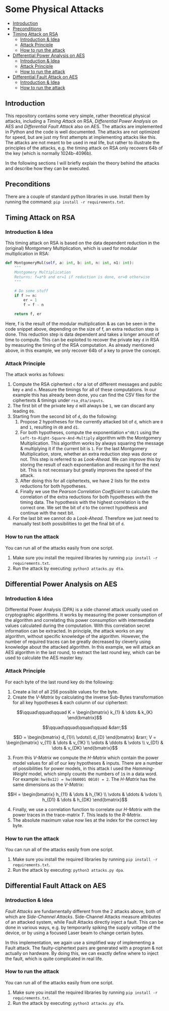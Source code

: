 # Some Physical Attacks

- [Introduction](#introduction)
- [Preconditions](#preconditions)
- [Timing Attack on RSA](#timing-attack-on-rsa)
  - [Introduction \& Idea](#introduction--idea)
  - [Attack Principle](#attack-principle)
  - [How to run the attack](#how-to-run-the-attack)
- [Differential Power Analysis on AES](#differential-power-analysis-on-aes)
  - [Introduction \& Idea](#introduction--idea-1)
  - [Attack Principle](#attack-principle-1)
  - [How to run the attack](#how-to-run-the-attack-1)
- [Differential Fault Attack on AES](#differential-fault-attack-on-aes)
  - [Introduction \& Idea](#introduction--idea-2)
  - [How to run the attack](#how-to-run-the-attack-2)

## Introduction
This repository contains some very simple, rather theoretical physical attacks, including a *Timing Attack* on RSA, *Differential Power Analysis* on AES and *Differential Fault Attack* also on AES. The attacks are implemented in Python and the code is well documented. The attacks are not optimized for speed, but are just my first attempts at implementing attacks like this. The attacks are not meant to be used in real life, but rather to illustrate the principles of the attacks, e.g. the timing attack on RSA only recovers 64b of the key (which is normally 1024b-4096b).

In the following sections I will briefly explain the theory behind the attacks and describe how they can be executed.

## Preconditions
There are a couple of standard python libraries in use. Install them by running the command: `pip install -r requirements.txt`.

## Timing Attack on RSA
### Introduction & Idea
This timing attack on RSA is based on the data dependent reduction in the (original) Montgomery Multiplication, which is used for modular multiplication in RSA:
```python
def MontgomeryMul(self, a: int, b: int, n: int, n1: int):
    """
    Montgomery Multiplication
    Returns: f=a*b and er=1 if reduction is done, er=0 otherwise
    """

    # Do some stuff
    if f >= n:
        er = 1
        f = f - n

    return f, er
```

Here, f is the result of the modular multiplication & as can be seen in the code snippet above, depending on the size of f, an extra reduction step is done. This reduction step is data dependent and takes a longer amount of time to compute. This can be exploited to recover the private key `d` in RSA by measuring the timing of the RSA computation. As already mentioned above, in this example, we only recover 64b of a key to prove the concept. 

### Attack Principle
The attack works as follows:
1. Compute the RSA ciphertext `c` for a lot of different messages and public key `e` and `n`. Measure the timings for all of these computations. In our example this has already been done, you can find the CSV files for the ciphertexts & timings under `rsa_dta/inputs`.
2. The first bit of the private key `d` will always be `1`, we can discard any leading `0`s.
3. Starting from the second bit of `d`, do the following:
   1. Propose 2 hypotheses for the currently attacked bit of `d`, which are `0` and `1`, resulting in `d0` and `d1`.
   2. For both hypotheses, compute the exponentiation `m^d0/1` using the `Left-to-Right-Square-And-Multiply` algorithm with the Montgomery Multiplication. This algorithm works by always squaring the message & multiplying it if the current bit is `1`. For the last Montgomery Multiplication, store, whether an extra reduction step was done or not. This step is referred to as *Look-Ahead*. We can improve this by storing the result of each exponentiation and reusing it for the next bit. This is not necessary but greatly improves the speed of the attack.
   3. After doing this for all ciphertexts, we have 2 lists for the extra reductions for both hypotheses.
   4. Finally we use the *Pearson Correlation Coefficient* to calculate the correlation of the extra reductions for both hypotheses with the timing data. The hypothesis with the highest correlation is the correct one. We set the bit of `d` to the correct hypothesis and continue with the next bit.
4. For the last bit we cannot do a *Look-Ahead*. Therefore we just need to manually test both possibilities to get the final bit of `d`.

### How to run the attack
You can run all of the attacks easily from one script.
1. Make sure you install the required libraries by running `pip install -r requirements.txt`.
2. Run the attack by executing: `python3 attacks.py dta`.

## Differential Power Analysis on AES
### Introduction & Idea
Differential Power Analysis (DPA) is a side channel attack usually used on cryptographic algorithms. It works by measuring the power consumption of the algorithm and correlating this power consumption with intermediate values calculated during the computation. With this correlation secret information can be extracted. In principle, the attack works on any algorithm, without specific knowledge of the algorithm. However, the number of required traces can be greatly decreased by cleverly using knowledge about the attacked algorithm. In this example, we will attack an AES algorithm in the last round, to extract the last round key, which can be used to calculate the AES master key.

### Attack Principle
For each byte of the last round key do the following:
1. Create a list of all 256 possible values for the byte.
2. Create the *V-Matrix* by calculating the inverse Sub-Bytes transformation for all key hypotheses & each column of our ciphertext:
  
```math
\qquad\qquad\qquad
K = \begin{bmatrix} 
k_{1} & \dots  & k_{K}
\end{bmatrix}
```

```math
\qquad\qquad\qquad\qquad
&darr;
```

```math
D = \begin{bmatrix} 
d_{1}\\
\vdots\\
d_{D} 
\end{bmatrix}
&rarr;
V = \begin{bmatrix} 
v_{11} & \dots  & v_{1K} \\
\vdots & \ddots & \vdots \\
v_{D1} & \dots & v_{DK} 
\end{bmatrix}
```
3. From this *V-Matrix* we compute the *H-Matrix* which contain the power model values for all of our key hypotheses & inputs. There are a number of possibilities for power models, in this attack I used the *Hamming-Weight* model, which simply counts the numbers of `1`s in a data word. For example: `hw(0x12) = hw(0b0001 0010) = 2`. The *H-Matrix* has the same dimensions as the *V-Matrix*:

```math
H = \begin{bmatrix} 
h_{11} & \dots  & h_{1K} \\
\vdots & \ddots & \vdots \\
h_{D1} & \dots & h_{DK} 
\end{bmatrix}
```
4. Finally, we use a correlation function to correlate our *H-Matrix* with the power traces in the trace-matrix *T*. This leads to the *R-Matrix*.
5. The absolute maximum value now lies at the index for the correct key byte.

### How to run the attack
You can run all of the attacks easily from one script.
1. Make sure you install the required libraries by running `pip install -r requirements.txt`.
2. Run the attack by executing: `python3 attacks.py dpa`.

## Differential Fault Attack on AES
### Introduction & Idea
*Fault Attacks* are fundamentally different from the 2 attacks above, both of which are *Side-Channel Attacks*. Side-Channel Attacks measure attributes of an attacked system, while Fault Attacks directly inject a fault. This can be done in various ways, e.g. by temporarily spiking the supply voltage of the device, or by using a focused Laser beam to change certain bytes.

In this implementation, we again use a simplified way of implementing a Fault attack. The faulty-ciphertext pairs are generated with a program & not actually on hardware. By doing this, we can exactly define where to inject the fault, which is quite complicated in real life.

### How to run the attack
You can run all of the attacks easily from one script.
1. Make sure you install the required libraries by running `pip install -r requirements.txt`.
2. Run the attack by executing: `python3 attacks.py dfa`.

